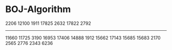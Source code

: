 # BOJ-Algorithm

2206 
12100 
1911
17825
2632
17822
2792

---

11660
11725
3190
16953
17406
14888
1912
15662
17143
15685
15683
2170
2565
2776
2343
6236